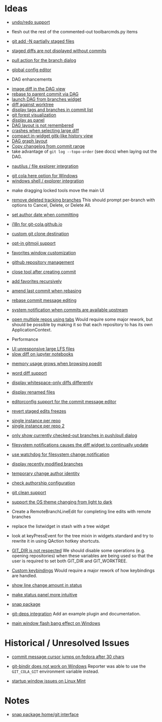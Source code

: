# Ideas

- [undo/redo support](https://github.com/git-cola/git-cola/issues/531)

- flesh out the rest of the commented-out toolbarcmds.py items

* [git add -N partially staged files](https://github.com/git-cola/git-cola/issues/493)
- [staged diffs are not displayed without commits](https://github.com/git-cola/git-cola/issues/1110)

- [pull action for the branch dialog](https://github.com/git-cola/git-cola/issues/1055)

- [global config editor](https://github.com/git-cola/git-cola/issues/147)

- DAG enhancements
* [image diff in the DAG view](https://github.com/git-cola/git-cola/issues/1052)
* [rebase to parent commit via DAG](https://github.com/git-cola/git-cola/issues/1056)
* [launch DAG from branches widget](https://github.com/git-cola/git-cola/issues/796)
* [diff against worktree](https://github.com/git-cola/git-cola/issues/608)
* [display tags and branches in commit list](https://github.com/git-cola/git-cola/issues/579)
* [git forest visualization](https://github.com/git-cola/git-cola/issues/352)
* [display as panel](https://github.com/git-cola/git-cola/issues/1128)
* [DAG layout is not remembered](https://github.com/git-cola/git-cola/issues/1174)
* [crashes when selecting large diff](https://github.com/git-cola/git-cola/issues/1074)
* [compact in-widget gitk-like history view](https://github.com/git-cola/git-cola/issues/1044)
* [DAG graph layout](https://github.com/git-cola/git-cola/issues/1418)
* [Copy changelog from commit range](https://github.com/git-cola/git-cola/issues/783)
* take advantage of `git log --topo-order` (see docs) when laying out the DAG.

- [nautilus / file explorer integration](https://github.com/git-cola/git-cola/issues/555)
* [git cola here option for Windows](https://github.com/git-cola/git-cola/issues/928)
* [windows shell / explorer integration](https://github.com/git-cola/git-cola/issues/831)

- make dragging locked tools move the main UI

- [remove deleted tracking branches](https://github.com/git-cola/git-cola/issues/1220)
This should prompt per-branch with options to Cancel, Delete, or Delete All.

- [set author date when committing](https://github.com/git-cola/git-cola/issues/810)

- [i18n for git-cola.github.io](https://github.com/git-cola/git-cola/issues/635)

- [custom git clone destination](https://github.com/git-cola/git-cola/issues/897)

- [opt-in gitmoji support](https://github.com/git-cola/git-cola/issues/722)

- [favorites window customization](https://github.com/git-cola/git-cola/issues/619)

- [github repository management](https://github.com/git-cola/git-cola/issues/532)

- [close tool after creating commit](https://github.com/git-cola/git-cola/issues/439)

- [add favorites recursively](https://github.com/git-cola/git-cola/issues/427)

- [amend last commit when rebasing](https://github.com/git-cola/git-cola/issues/363)
- [rebase commit message editing](https://github.com/git-cola/git-cola/issues/417)

- [system notification when commits are available upstream](https://github.com/git-cola/git-cola/issues/361)

- [open multiple repos using tabs](https://github.com/git-cola/git-cola/issues/1247)
Would require some major rework, but should be possible by making it so that
each repository to has its own ApplicationContext.

- Performance
* [UI unresponsive large LFS files](https://github.com/git-cola/git-cola/issues/709)
* [slow diff on jupyter notebooks](https://github.com/git-cola/git-cola/issues/1316)
- [memory usage grows when browsing poedit](https://github.com/git-cola/git-cola/issues/809)

- [word diff support](https://github.com/git-cola/git-cola/issues/623)
* [display whitespace-only diffs differently](https://github.com/git-cola/git-cola/issues/537)

- [display renamed files](https://github.com/git-cola/git-cola/issues/1172)

- [editorconfig support for the commit message editor](https://github.com/git-cola/git-cola/issues/1165)

- [revert staged edits freezes](https://github.com/git-cola/git-cola/issues/1064)

* [single instance per repo](https://github.com/git-cola/git-cola/issues/527)
* [single instance per repo 2](https://github.com/git-cola/git-cola/issues/575)

- [only show currently checked-out branches in push/pull dialog](https://github.com/git-cola/git-cola/issues/536)

- [filesystem notifications causes the diff widget to continually update](https://github.com/git-cola/git-cola/issues/699)
* [use watchdog for filesystem change notification](https://github.com/git-cola/git-cola/issues/655)

- [display recently modified branches](https://github.com/git-cola/git-cola/issues/415)

- [temporary change author identity](https://github.com/git-cola/git-cola/issues/387)

- [check authorship configuration](https://github.com/git-cola/git-cola/issues/385)

- [git clean support](https://github.com/git-cola/git-cola/issues/366)

- [support the OS theme changing from light to dark](https://github.com/git-cola/git-cola/issues/1403)

- Create a RemoteBranchLineEdit for completing line edits with remote branches

- replace the listwidget in stash with a tree widget

- look at keyPressEvent for the tree mixin in widgets.standard and try to rewrite it in
using QAction hotkey shortcuts.

- [GIT_DIR is not respected](https://github.com/git-cola/git-cola/issues/1233)
We should disable some operations (e.g. opening repositories) when these
variables are being used so that the user is required to set both GIT_DIR
and GIT_WORKTREE.

- [Custom keybindings](https://github.com/git-cola/git-cola/issues/1399)
  Would require a major rework of how keybindings are handled.

- [show line change amount in status](https://github.com/git-cola/git-cola/issues/355)
* [make status panel more intuitive](https://github.com/git-cola/git-cola/issues/944)

- [snap package](https://github.com/git-cola/git-cola/issues/798)

- [git-deps integration](https://github.com/git-cola/git-cola/issues/418)
Add an example plugin and documentation.

- [main window flash bang effect on Windows](https://github.com/git-cola/git-cola/issues/1398)


# Historical / Unresolved Issues

- [commit message cursor jumps on fedora after 30 chars](https://github.com/git-cola/git-cola/issues/1301)

- [git-bindir does not work on Windows](https://github.com/git-cola/git-cola/issues/1258)
Reporter was able to use the `GIT_COLA_GIT` environment variable instead.

- [startup window issues on Linux Mint](https://github.com/git-cola/git-cola/issues/1186)


# Notes

* [snap package home/git interface](https://forum.snapcraft.io/t/new-interface-proprosal-the-git-interface/5498/2)

